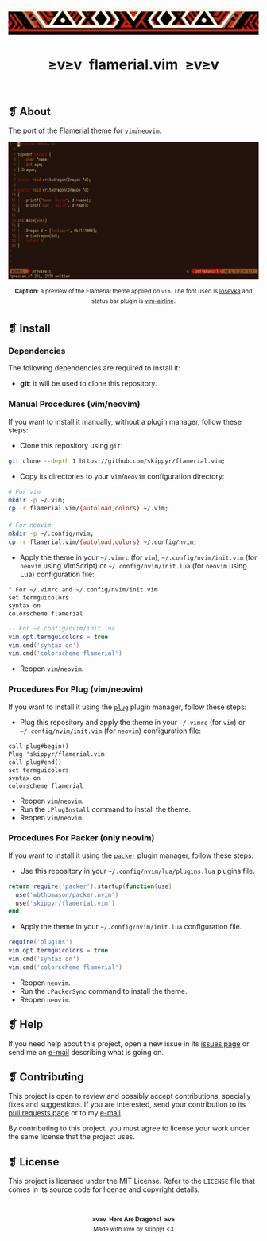 <p align="center">
  <img src="assets/ornament.webp" alt="" />
</p>
<h1 align="center">≥v≥v&ensp;flamerial.vim&ensp;≥v≥v</h1>
<p align="center">
  <img src="https://img.shields.io/github/license/skippyr/flamerial.vim?style=plastic&label=%E2%89%A5%20license&labelColor=%2324130e&color=%23b8150d" alt="" />
  &nbsp;
  <img src="https://img.shields.io/github/v/tag/skippyr/flamerial.vim?style=plastic&label=%E2%89%A5%20tag&labelColor=%2324130e&color=%23b8150d" alt="" />
  &nbsp;
  <img src="https://img.shields.io/github/commit-activity/t/skippyr/flamerial.vim?style=plastic&label=%E2%89%A5%20commits&labelColor=%2324130e&color=%23b8150d" alt="" />
  &nbsp;
  <img src="https://img.shields.io/github/stars/skippyr/flamerial.vim?style=plastic&label=%E2%89%A5%20stars&labelColor=%2324130e&color=%23b8150d" alt="" />
</p>

## ❡ About

The port of the [Flamerial](https://github.com/skippyr/flamerial) theme for `vim`/`neovim`.

<p align="center"><img src="assets/preview.webp" alt="" /></p>
<p align="center"><sup><strong>Caption:</strong> a preview of the Flamerial theme applied on <code>vim</code>. The font used is <a href="https://github.com/be5invis/Iosevka">Iosevka</a> and status bar plugin is <a href="https://github.com/vim-airline/vim-airline">vim-airline</a>.</sup></p>

## ❡ Install

### Dependencies

The following dependencies are required to install it:

- **git**: it will be used to clone this repository.

### Manual Procedures (vim/neovim)

If you want to install it manually, without a plugin manager, follow these steps:

- Clone this repository using `git`:

```sh
git clone --depth 1 https://github.com/skippyr/flamerial.vim;
```

- Copy its directories to your `vim`/`neovim` configuration directory:

```sh
# For vim
mkdir -p ~/.vim;
cp -r flamerial.vim/{autoload,colors} ~/.vim;

# For neovim
mkdir -p ~/.config/nvim;
cp -r flamerial.vim/{autoload,colors} ~/.config/nvim;
```

- Apply the theme in your `~/.vimrc` (for `vim`), `~/.config/nvim/init.vim` (for `neovim` using VimScript) or `~/.config/nvim/init.lua` (for `neovim` using Lua) configuration file:

```vim
" For ~/.vimrc and ~/.config/nvim/init.vim
set termguicolors
syntax on
colorscheme flamerial
```

```lua
-- For ~/.config/nvim/init.lua
vim.opt.termguicolors = true
vim.cmd('syntax on')
vim.cmd('colorscheme flamerial')
```

- Reopen `vim`/`neovim`.

### Procedures For Plug (vim/neovim)

If you want to install it using the [`plug`](https://github.com/junegunn/vim-plug) plugin manager, follow these steps:

- Plug this repository and apply the theme in your `~/.vimrc` (for `vim`) or `~/.config/nvim/init.vim` (for `neovim`) configuration file:

```vim
call plug#begin()
Plug 'skippyr/flamerial.vim'
call plug#end()
set termguicolors
syntax on
colorscheme flamerial
```

- Reopen `vim`/`neovim`.
- Run the `:PlugInstall` command to install the theme.
- Reopen `vim`/`neovim`.

### Procedures For Packer (only neovim)

If you want to install it using the [`packer`](https://github.com/wbthomason/packer.nvim) plugin manager, follow these steps:

- Use this repository in your `~/.config/nvim/lua/plugins.lua` plugins file.

```lua
return require('packer').startup(function(use)
  use('wbthomason/packer.nvim')
  use('skippyr/flamerial.vim')
end)
```

- Apply the theme in your `~/.config/nvim/init.lua` configuration file.

```lua
require('plugins')
vim.opt.termguicolors = true
vim.cmd('syntax on')
vim.cmd('colorscheme flamerial')
```

- Reopen `neovim`.
- Run the `:PackerSync` command to install the theme.
- Reopen `neovim`.

## ❡ Help

If you need help about this project, open a new issue in its [issues page](https://github.com/skippyr/flamerial.vim/issues) or send me an [e-mail](mailto:skippyr.developer@gmail.com) describing what is going on.

## ❡ Contributing

This project is open to review and possibly accept contributions, specially fixes and suggestions. If you are interested, send your contribution to its [pull requests page](https://github.com/skippyr/flamerial.vim/pulls) or to my [e-mail](mailto:skippyr.developer@gmail.com).

By contributing to this project, you must agree to license your work under the same license that the project uses.

## ❡ License

This project is licensed under the MIT License. Refer to the `LICENSE` file that comes in its source code for license and copyright details.

&ensp;
<p align="center"><sup><strong>≥v≥v&ensp;Here Are Dragons!&ensp;≥v≥</strong><br />Made with love by skippyr <3</sup></p>
